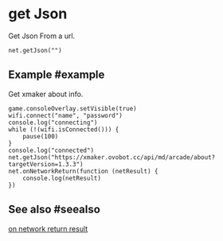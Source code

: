 # get Json

Get Json From a url.

```sig
net.getJson("")
```

## Example #example

Get xmaker about info.

```blocks
game.consoleOverlay.setVisible(true)
wifi.connect("name", "password")
console.log("connecting")
while (!(wifi.isConnected())) {
    pause(100)
}
console.log("connected")
net.getJson("https://xmaker.ovobot.cc/api/md/arcade/about?targetVersion=1.3.3")
net.onNetworkReturn(function (netResult) {
    console.log(netResult)
})
```

## See also #seealso

[on network return result](/reference/net/on-network-return-result)
